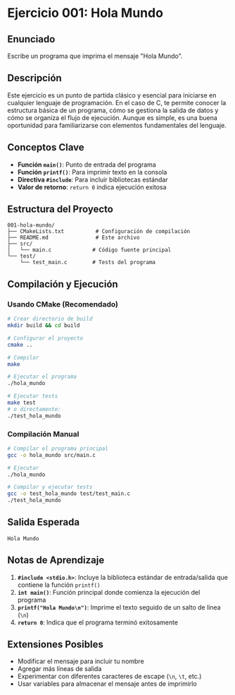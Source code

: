 # Ejercicio 001: Hola Mundo

## Enunciado

Escribe un programa que imprima el mensaje "Hola Mundo".

## Descripción

Este ejercicio es un punto de partida clásico y esencial para iniciarse en cualquier lenguaje de programación. En el caso de C, te permite conocer la estructura básica de un programa, cómo se gestiona la salida de datos y cómo se organiza el flujo de ejecución. Aunque es simple, es una buena oportunidad para familiarizarse con elementos fundamentales del lenguaje.

## Conceptos Clave

- **Función `main()`**: Punto de entrada del programa
- **Función `printf()`**: Para imprimir texto en la consola
- **Directiva `#include`**: Para incluir bibliotecas estándar
- **Valor de retorno**: `return 0` indica ejecución exitosa

## Estructura del Proyecto

```
001-hola-mundo/
├── CMakeLists.txt          # Configuración de compilación
├── README.md               # Este archivo
├── src/
│   └── main.c             # Código fuente principal
└── test/
    └── test_main.c        # Tests del programa
```

## Compilación y Ejecución

### Usando CMake (Recomendado)

```bash
# Crear directorio de build
mkdir build && cd build

# Configurar el proyecto
cmake ..

# Compilar
make

# Ejecutar el programa
./hola_mundo

# Ejecutar tests
make test
# o directamente:
./test_hola_mundo
```

### Compilación Manual

```bash
# Compilar el programa principal
gcc -o hola_mundo src/main.c

# Ejecutar
./hola_mundo

# Compilar y ejecutar tests
gcc -o test_hola_mundo test/test_main.c
./test_hola_mundo
```

## Salida Esperada

```
Hola Mundo
```

## Notas de Aprendizaje

1. **`#include <stdio.h>`**: Incluye la biblioteca estándar de entrada/salida que contiene la función `printf()`
2. **`int main()`**: Función principal donde comienza la ejecución del programa
3. **`printf("Hola Mundo\n")`**: Imprime el texto seguido de un salto de línea (`\n`)
4. **`return 0`**: Indica que el programa terminó exitosamente

## Extensiones Posibles

- Modificar el mensaje para incluir tu nombre
- Agregar más líneas de salida
- Experimentar con diferentes caracteres de escape (`\n`, `\t`, etc.)
- Usar variables para almacenar el mensaje antes de imprimirlo
